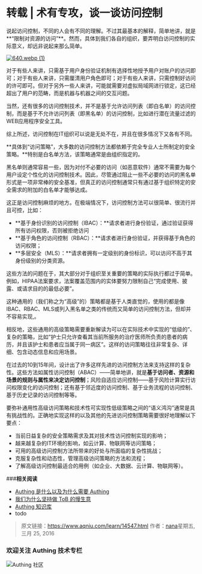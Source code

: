 # 转载 | 术有专攻，谈一谈访问控制

说起访问控制，不同的人会有不同的理解。不过其最基本的解释，简单地讲，就是**“限制对资源的访问”**。然而，具体到我们各自的组织，要弄明白访问控制的实际意义，却远非说起来那么简单。

[![640.webp (1)](http://www.aqniu.com/wp-content/uploads/2016/03/640.webp-138.jpg)](http://www.aqniu.com/wp-content/uploads/2016/03/640.webp-138.jpg)

对于有些人来讲，只需基于用户身份验证机制有选择性地授予用户对账户的访问即可；对于有些人来讲，只需厘清用户角色即可；对于有些人来讲，只需控制好访问的许可即可。但对于另外一些人来讲，可能就需要对虚拟局域网进行锁定，这已经超出了用户的范畴，而是机器与机器之间的交互问题。

当然，还有很多的访问控制技术，并不是基于允许访问列表（即白名单）的访问控制，而是基于不允许访问列表（即黑名单）的访问控制，比如进行潜在流量过滤的WEB应用程序安全工具。

综上所述，访问控制在IT组织可以说是无处不在，并且在很多情况下又各有不同。

**具体到“访问策略”，大多数的访问控制方法都依赖于完全专业人士所制定的安全策略。**特别是白名单方法，该策略通常是由组织指定的。

黑名单则通常容易一些，因为对付不必要的访问（如恶意软件）通常不需要为每个用户设定个性化的访问控制技术。因此，尽管通过阻止一些不必要的访问的黑名单形式是一项非常棒的安全基准，但真正的访问控制通常只有通过基于组织特定的安全需求的附加的白名单才能够达成。

这正是访问控制麻烦的地方。在极端情况下，访问控制方法可以很简单、很流行并且可控，比如：

- **基于身份识别的访问控制（IBAC）：**请求者进行身份验证，通过验证获得所有访问权限，否则被拒绝访问
- **基于角色的访问控制（RBAC）：**请求者进行身份验证，并获得基于角色的访问权限；
- **多层安全（MLS）：**请求者拥有一定级别的身份标识，可以访问不高于其身份级别的分类资源。

这些方法的问题在于，其大部分对于组织至关重要的策略的实际执行都过于简单。例如，HIPAA法案要求，法案覆盖范围内的实体要努力限制自己“完成使用、披露、或请求目的的最低必要”。

这种通用的（我们称之为“高级”的）策略都是基于人类直觉的，使用的都是像IBAC、RBAC、MLS或列入黑名单之类的传统而又简单的访问控制方法，但却并不容易实现,。

相反地，这些通用的高级策略需要重新解读为可以在实际技术中实现的“低级的”、复杂的策略，比如“护士只允许查看其当前所服务的治疗医师所负责的患者的病历，并且该护士和患者应当属于同一病区”。这样的访问策略往往非常复杂、详细、包含动态信息和应用场景。

在过去的10到15年间，设计出了许多这样先进的访问控制方法来支持这样的复杂性。这些方法如属性访问控制（ABAC）——简单地讲，就是**基于访问者、资源和场景的规则与属性来决定访问控制**；风险自适应访问控制——基于风险计算实行访问权限变化的访问控制；还有基于邻近度的访问控制、基于业务流程的访问控制、基于历史记录的访问控制等等。

要弥补通用性高级访问策略和技术性可实现性低级策略之间的“语义鸿沟”通常是具有挑战性的。正确地实现这样的以及其他的先进访问控制策略需要很好地理解以下要点：

- 当前日益复杂的安全策略需求及其对技术性访问控制实现的影响；
- 越来越复杂的IT环境的影响，如云计算、物联网等访问策略；
- 可用的高级访问控制方法所带来的好处与所面临的复杂性挑战；
- 克服复杂性和动态性，管理高级访问策略的方法和流程；
- 了解高级访问控制最适合的用例（如企业、大数据、云计算、物联网等）。



###**相关阅读**
* [Authing 是什么以及为什么需要 Authing](https://authing.cn/blog//Authing%E6%98%AF%E4%BB%80%E4%B9%88%E4%BB%A5%E5%8F%8A%E4%B8%BA%E4%BB%80%E4%B9%88%E9%9C%80%E8%A6%81Authing.html)
* [我们为什么坚持做 ToB 的慢生意](https://authing.cn/blog//我们为什么坚持做ToB的慢生意.html)
* [Authing 知识库](https://learn.authing.cn/authing/)
* todo

> 原文链接：https://www.aqniu.com/learn/14547.html 作者：[nana](https://www.aqniu.com/vip/nana)星期五, 三月 25, 2016

### 欢迎关注 Authing 技术专栏
![Authing 社区](https://cdn.authing.cn/blog/Authing_mini.jpg)